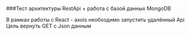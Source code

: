 ###Тест архитектуры RestApi + работа с базой данных MongoDB

В рамках работы с React - axois необходимо запустить удалённый Api  
Цель вернуть GET с Json данным

